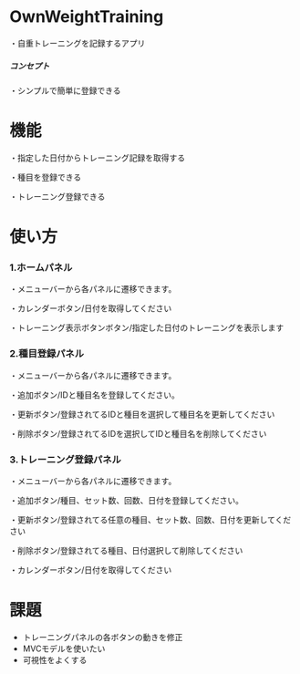 # OwnWeightTraining
・自重トレーニングを記録するアプリ
##### コンセプト
・シンプルで簡単に登録できる

# 機能
・指定した日付からトレーニング記録を取得する

・種目を登録できる

・トレーニング登録できる

# 使い方
### 1.ホームパネル
・メニューバーから各パネルに遷移できます。

・カレンダーボタン/日付を取得してください

・トレーニング表示ボタンボタン/指定した日付のトレーニングを表示します

### 2.種目登録パネル
・メニューバーから各パネルに遷移できます。

・追加ボタン/IDと種目名を登録してください。

・更新ボタン/登録されてるIDと種目を選択して種目名を更新してください

・削除ボタン/登録されてるIDを選択してIDと種目名を削除してください

### 3.トレーニング登録パネル
・メニューバーから各パネルに遷移できます。

・追加ボタン/種目、セット数、回数、日付を登録してください。

・更新ボタン/登録されてる任意の種目、セット数、回数、日付を更新してください

・削除ボタン/登録されてる種目、日付選択して削除してください

・カレンダーボタン/日付を取得してください

# 課題
* トレーニングパネルの各ボタンの動きを修正
* MVCモデルを使いたい
* 可視性をよくする
    
